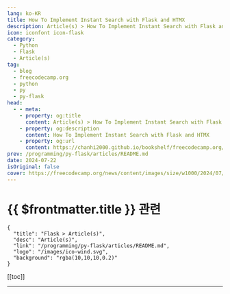 ```yaml
---
lang: ko-KR
title: How To Implement Instant Search with Flask and HTMX
description: Article(s) > How To Implement Instant Search with Flask and HTMX
icon: iconfont icon-flask
category: 
  - Python
  - Flask
  - Article(s)
tag: 
  - blog
  - freecodecamp.org
  - python
  - py
  - py-flask
head:
  - - meta:
    - property: og:title
      content: Article(s) > How To Implement Instant Search with Flask and HTMX
    - property: og:description
      content: How To Implement Instant Search with Flask and HTMX
    - property: og:url
      content: https://chanhi2000.github.io/bookshelf/freecodecamp.org/how-to-implement-instant-search-with-flask-and-htmx.html
prev: /programming/py-flask/articles/README.md
date: 2024-07-22
isOriginal: false
cover: https://freecodecamp.org/news/content/images/size/w1000/2024/07/instant-search.png
---
```


# {{ $frontmatter.title }} 관련

```component VPCard
{
  "title": "Flask > Article(s)",
  "desc": "Article(s)",
  "link": "/programming/py-flask/articles/README.md",
  "logo": "/images/ico-wind.svg",
  "background": "rgba(10,10,10,0.2)"
}
```

[[toc]]

---

<SiteInfo
  name="How To Implement Instant Search with Flask and HTMX"
  desc="Instant search is a feature that shows search results as users type their query. Instead of waiting for a full page reload or submitting a form, results appear instantly, allowing users to find what they are looking for quickly. For example, when you start typing in a search box, suggestions..."
  url="https://freecodecamp.org/news/how-to-implement-instant-search-with-flask-and-htmx"
  logo="https://cdn.freecodecamp.org/universal/favicons/favicon.ico"
  preview="https://freecodecamp.org/news/content/images/size/w1000/2024/07/instant-search.png"/>

<!-- TODO: 작성 -->

